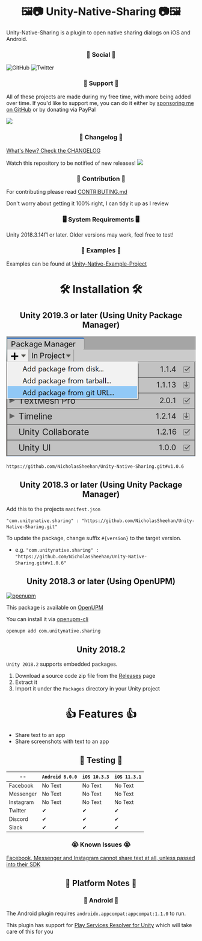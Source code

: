 <h1 align="center">🖼️📷 Unity-Native-Sharing 📷🖼️</h1>

Unity-Native-Sharing is a plugin to open native sharing dialogs on iOS and Android.

<h3 align="center">📱 Social 📱</h3>

![GitHub](https://img.shields.io/github/followers/NicholasSheehan?label=Follow%20on%20GitHub&style=social) ![Twitter](https://img.shields.io/twitter/follow/NSheehanDev?label=Follow%20on%20Twitter)

<h3 align="center">👊 Support 👊</h3>

All of these projects are made during my free time, with more being added over time. If you'd like to support me, you can do it either by [sponsoring me on GitHub](https://github.com/users/NicholasSheehan/sponsorship) or by donating via PayPal

[![](https://img.shields.io/badge/paypal-donate-yellow.svg)](https://www.paypal.me/NicholasSheehan)

<h3 align="center">📝 Changelog 📝</h3>

[What's New? Check the CHANGELOG](CHANGELOG.md)

Watch this repository to be notified of new releases! ![](https://img.shields.io/github/watchers/NicholasSheehan/Unity-Native-Sharing?style=social)

<h3 align="center">🤝 Contribution 🤝</h3>

For contributing please read [CONTRIBUTING.md](CONTRIBUTING.md)

Don't worry about getting it 100% right, I can tidy it up as I review

<h3 align="center">🖥️ System Requirements 🖥️</h3>

Unity 2018.3.14f1 or later. Older versions may work, feel free to test!

<h3 align="center">🤔 Examples 🤔</h3>

Examples can be found at [Unity-Native-Example-Project](https://github.com/NicholasSheehan/Unity-Native-Example-Project)

<h1 align="center">🛠️ Installation 🛠️</h1>

<h2 align="center">Unity 2019.3 or later (Using Unity Package Manager)</h2>

![AddPackageFromGitURL](Images~/AddPackageFromGitURL.PNG)

`https://github.com/NicholasSheehan/Unity-Native-Sharing.git#v1.0.6`

<h2 align="center">Unity 2018.3 or later (Using Unity Package Manager)</h2>

Add this to the projects `manifest.json`

```
"com.unitynative.sharing" : "https://github.com/NicholasSheehan/Unity-Native-Sharing.git"
```

To update the package, change suffix `#{version}` to the target version.

* e.g. `"com.unitynative.sharing" : "https://github.com/NicholasSheehan/Unity-Native-Sharing.git#v1.0.6"`

<h2 align="center">Unity 2018.3 or later (Using OpenUPM)</h2>

[![openupm](https://img.shields.io/npm/v/com.unitynative.sharing?label=openupm&registry_uri=https://package.openupm.com)](https://openupm.com/packages/com.unitynative.sharing/)

This package is available on [OpenUPM](https://openupm.com)

You can install it via [openupm-cli](https://github.com/openupm/openupm-cli)

```
openupm add com.unitynative.sharing
```

<h2 align="center">Unity 2018.2</h2>

`Unity 2018.2` supports embedded packages.

1. Download a source code zip file from the [Releases](https://github.com/NicholasSheehan/Unity-Native-Sharing/releases) page
2. Extract it
3. Import it under the `Packages` directory in your Unity project

<h1 align="center">👍 Features 👍</h1>

- Share text to an app
- Share screenshots with text to an app

<h2 align="center">🧪 Testing 🧪</h2>

--            | `Android 8.0.0` | `iOS 10.3.3` | `iOS 11.3.1`
------------- | --------------  | -------------| ------------
Facebook      | No Text         | No Text      | No Text
Messenger     | No Text         | No Text      | No Text
Instagram     | No Text         | No Text      | No Text
Twitter       | ✔              | ✔            | ✔
Discord       | ✔              | ✔            | ✔
Slack         | ✔              | ✔            | ✔

<h3 align="center">😭 Known Issues 😭</h3>

[Facebook, Messenger and Instagram cannot share text at all, unless passed into their SDK](https://answers.unity.com/questions/871846/can-i-post-to-facebook-with-my-own-text.html)

<h2 align="center">📱 Platform Notes 📱</h2>

<h3 align="center">🤖 Android 🤖</h3>

The Android plugin requires `androidx.appcompat:appcompat:1.1.0` to run.

This plugin has support for [Play Services Resolver for Unity](https://github.com/googlesamples/unity-jar-resolver) which will take care of this for you
